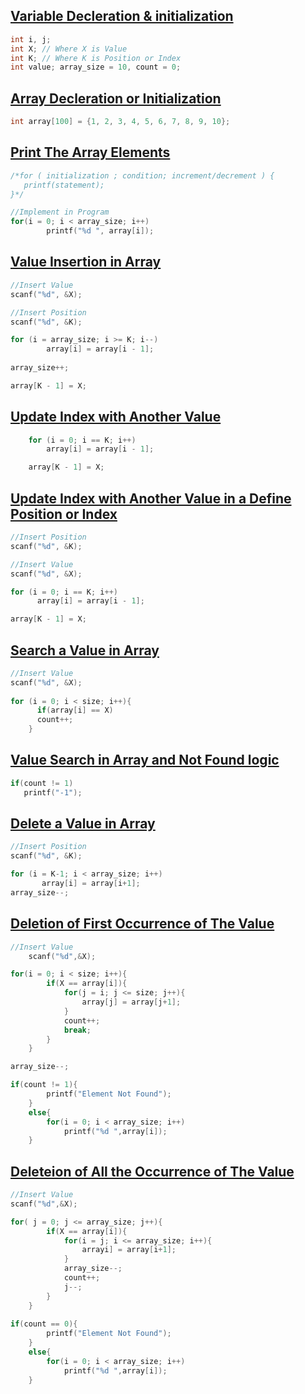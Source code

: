 ## [Variable Decleration & initialization](../lab2/1.c)
```c
int i, j;
int X; // Where X is Value
int K; // Where K is Position or Index
int value; array_size = 10, count = 0;
```
## [Array Decleration or Initialization](../lab2/2.c)
```c
int array[100] = {1, 2, 3, 4, 5, 6, 7, 8, 9, 10};
```

## [Print The Array Elements](../lab2/3.c)
```c
/*for ( initialization ; condition; increment/decrement ) {
   printf(statement);
}*/

//Implement in Program
for(i = 0; i < array_size; i++)
        printf("%d ", array[i]);
```

## [Value Insertion in Array](../lab2/4.c)
```c
//Insert Value
scanf("%d", &X);

//Insert Position
scanf("%d", &K);

for (i = array_size; i >= K; i--)
        array[i] = array[i - 1];
        
array_size++;

array[K - 1] = X;
```

## [Update Index with Another Value ](../lab2/5.c)
```c
    for (i = 0; i == K; i++)
        array[i] = array[i - 1];

    array[K - 1] = X;
```

## [Update Index with Another Value in a Define Position or Index ](../lab2/6.c)
```c
//Insert Position
scanf("%d", &K);

//Insert Value
scanf("%d", &X);

for (i = 0; i == K; i++)
      array[i] = array[i - 1];

array[K - 1] = X;
```

## [Search a Value in Array](../lab2/7.c)
```c
//Insert Value
scanf("%d", &X);
    
for (i = 0; i < size; i++){
      if(array[i] == X)
      count++;
    }
```

## [Value Search in Array and Not Found logic](../lab2/8.c)
```c
if(count != 1)
   printf("-1");
```

## [Delete a Value in Array](../lab2/9.c)
```c
//Insert Position
scanf("%d", &K);

for (i = K-1; i < array_size; i++)
       array[i] = array[i+1];
array_size--;
```

## [Deletion of First Occurrence of The Value](../lab2/10.c)
```c
//Insert Value
    scanf("%d",&X);

for(i = 0; i < size; i++){
        if(X == array[i]){
            for(j = i; j <= size; j++){
                array[j] = array[j+1];
            }
            count++;
            break;
        }
    }

array_size--;

if(count != 1){
        printf("Element Not Found");
    }
    else{
        for(i = 0; i < array_size; i++)
            printf("%d ",array[i]);
    }
```

## [Deleteion of All the Occurrence of The Value](../lab2/11.c)
```c
//Insert Value
scanf("%d",&X);

for( j = 0; j <= array_size; j++){
        if(X == array[i]){
            for(i = j; i <= array_size; i++){
                arrayi] = array[i+1];
            }
            array_size--;
            count++;
            j--;
        }
    }
    
if(count == 0){
        printf("Element Not Found");
    }
    else{
        for(i = 0; i < array_size; i++)
            printf("%d ",array[i]);
    }
```
